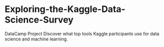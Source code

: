 # Exploring-the-Kaggle-Data-Science-Survey

DataCamp Project
Discover what top tools Kaggle participants use for data science and machine learning.
